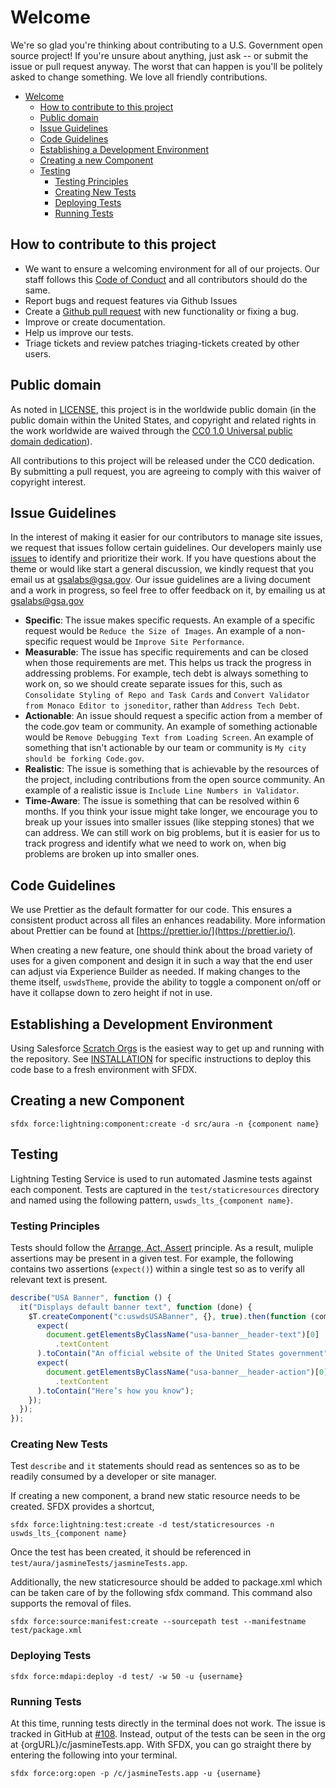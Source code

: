 # Welcome

We're so glad you're thinking about contributing to a U.S. Government open source project! If you're unsure about anything, just ask -- or submit the issue or pull request anyway. The worst that can happen is you'll be politely asked to change something. We love all friendly contributions.

- [Welcome](#welcome)
  - [How to contribute to this project](#how-to-contribute-to-this-project)
  - [Public domain](#public-domain)
  - [Issue Guidelines](#issue-guidelines)
  - [Code Guidelines](#code-guidelines)
  - [Establishing a Development Environment](#establishing-a-development-environment)
  - [Creating a new Component](#creating-a-new-component)
  - [Testing](#testing)
    - [Testing Principles](#testing-principles)
    - [Creating New Tests](#creating-new-tests)
    - [Deploying Tests](#deploying-tests)
    - [Running Tests](#running-tests)

## How to contribute to this project

- We want to ensure a welcoming environment for all of our projects. Our staff follows this [Code of Conduct](CODE_OF_CONDUCT.md) and all contributors should do the same.
- Report bugs and request features via Github Issues
- Create a [Github pull request](https://help.github.com/articles/creating-a-pull-request/) with new functionality or fixing a bug.
- Improve or create documentation.
- Help us improve our tests.
- Triage tickets and review patches triaging-tickets created by other users.

## Public domain

As noted in [LICENSE](LICENSE.md), this project is in the worldwide public domain (in the public domain within the United States, and copyright and related rights in the work worldwide are waived through the [CC0 1.0 Universal public domain dedication](https://creativecommons.org/publicdomain/zero/1.0/)).

All contributions to this project will be released under the CC0 dedication. By submitting a pull request, you are agreeing to comply with this waiver of copyright interest.

## Issue Guidelines

In the interest of making it easier for our contributors to manage site issues, we request that issues follow certain guidelines. Our developers mainly use [issues](/issues) to identify and prioritize their work. If you have questions about the theme or would like start a general discussion, we kindly request that you email us at [gsalabs@gsa.gov](mailto://gsalabs@gsa.gov). Our issue guidelines are a living document and a work in progress, so feel free to offer feedback on it, by emailing us at [gsalabs@gsa.gov](mailto://gsalabs@gsa.gov)

- **Specific**: The issue makes specific requests. An example of a specific request would be `Reduce the Size of Images`. An example of a non-specific request would be `Improve Site Performance`.
- **Measurable**: The issue has specific requirements and can be closed when those requirements are met. This helps us track the progress in addressing problems. For example, tech debt is always something to work on, so we should create separate issues for this, such as `Consolidate Styling of Repo and Task Cards` and `Convert Validator from Monaco Editor to jsoneditor`, rather than `Address Tech Debt`.
- **Actionable**: An issue should request a specific action from a member of the code.gov team or community. An example of something actionable would be `Remove Debugging Text from Loading Screen`. An example of something that isn't actionable by our team or community is `My city should be forking Code.gov`.
- **Realistic**: The issue is something that is achievable by the resources of the project, including contributions from the open source community. An example of a realistic issue is `Include Line Numbers in Validator`.
- **Time-Aware**: The issue is something that can be resolved within 6 months. If you think your issue might take longer, we encourage you to break up your issues into smaller issues (like stepping stones) that we can address. We can still work on big problems, but it is easier for us to track progress and identify what we need to work on, when big problems are broken up into smaller ones.

## Code Guidelines

We use Prettier as the default formatter for our code. This ensures a consistent product across all files an enhances readability. More information about Prettier can be found at [https://prettier.io/](https://prettier.io/).

When creating a new feature, one should think about the broad variety of uses for a given component and design it in such a way that the end user can adjust via Experience Builder as needed. If making changes to the theme itself, `uswdsTheme`, provide the ability to toggle a component on/off or have it collapse down to zero height if not in use.

## Establishing a Development Environment

Using Salesforce [Scratch Orgs](https://help.salesforce.com/s/articleView?id=sf.managing_scratch_orgs.htm&type=5) is the easiest way to get up and running with the repository. See [INSTALLATION](INSTALLATION.md#sfdx-instructions) for specific instructions to deploy this code base to a fresh environment with SFDX.

## Creating a new Component

`sfdx force:lightning:component:create -d src/aura -n {component name}`

## Testing

Lightning Testing Service is used to run automated Jasmine tests against each component. Tests are captured in the `test/staticresources` directory and named using the following pattern, `uswds_lts_{component name}`.

### Testing Principles

Tests should follow the [Arrange, Act, Assert](https://integralpath.blogs.com/thinkingoutloud/2005/09/principles_of_t.html) principle. As a result, muliple assertions may be present in a given test. For example, the following contains two assertions (`expect()`) within a single test so as to verify all relevant text is present.

```javascript
describe("USA Banner", function () {
  it("Displays default banner text", function (done) {
    $T.createComponent("c:uswdsUSABanner", {}, true).then(function (component) {
      expect(
        document.getElementsByClassName("usa-banner__header-text")[0]
          .textContent
      ).toContain("An official website of the United States government");
      expect(
        document.getElementsByClassName("usa-banner__header-action")[0]
          .textContent
      ).toContain("Here’s how you know");
    });
  });
});
```

### Creating New Tests

Test `describe` and `it` statements should read as sentences so as to be readily consumed by a developer or site manager.

If creating a new component, a brand new static resource needs to be created. SFDX provides a shortcut,

`sfdx force:lightning:test:create -d test/staticresources -n uswds_lts_{component name}`

Once the test has been created, it should be referenced in `test/aura/jasmineTests/jasmineTests.app`.

Additionally, the new staticresource should be added to package.xml which can be taken care of by the following sfdx command. This command also supports the removal of files.

`sfdx force:source:manifest:create --sourcepath test --manifestname test/package.xml`

### Deploying Tests

`sfdx force:mdapi:deploy -d test/ -w 50 -u {username}`

### Running Tests

At this time, running tests directly in the terminal does not work. The issue is tracked in GitHub at [#108](https://github.com/GSA/uswds-sf-lightning-community/issues/108). Instead, output of the tests can be seen in the org at {orgURL}/c/jasmineTests.app. With SFDX, you can go straight there by entering the following into your terminal.

`sfdx force:org:open -p /c/jasmineTests.app -u {username}`
